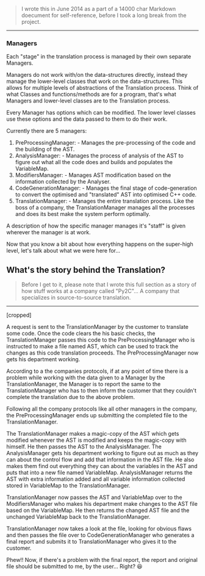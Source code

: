 > I wrote this in June 2014 as a part of a 14000 char Markdown doecument for self-reference, before I took a long break from the project.

------

### Managers
Each "stage" in the translation process is managed by their own separate Managers.

Managers do not work with/on the data-structures directly, instead they manage the lower-level classes that work on the data-structures. This allows for multiple levels of abstractions of the Translation process. Think of what Classes and functions/methods are for a program, that's what Managers and lower-level classes are to the Translation process.

Every Manager has options which can be modified. The lower level classes use these options and the data passed to them to do their work.

Currently there are 5 managers:

  1. PreProcessingManager:
    - Manages the pre-processing of the code and the building of the AST.
  2. AnalysisManager:
    - Manages the process of analysis of the AST to figure out what all the code does and builds and populates the VariableMap.
  3. ModifiersManager:
    - Manages AST modification based on the information collected by the Analyser.
  4. CodeGenerationManager:
    - Manages the final stage of code-generation to convert the optimised and "translated" AST into optimised C++ code.
  5. TranslationManager:
    - Manages the entire translation process. Like the boss of a company, the TranslationManager manages all the processes and does its best make the system perform optimally.

A description of how the specific manager manages it's "staff" is given wherever the manager is at work.

Now that you know a bit about how everything happens on the super-high level, let's talk about what we were here for...

## What's the story behind the Translation?
> Before I get to it, please note that I wrote this full section as a story of how stuff works at a company called "Py2C"... A company that specializes in source-to-source translation.

------

[cropped]
<!-- Each file made is essentially a data-structure. -->
A request is sent to the TranslationManager by the customer to translate some code. Once the code clears the his basic checks, the TranslationManager passes this code to the PreProcessingManager who is instructed to make a file named AST, which can be used to track the changes as this code translation proceeds. The PreProcessingManager now gets his department working.

According to a the companies protocols, if at any point of time there is a problem while working with the data given to a Manager by the TranslationManager, the Manager is to report the same to the TranslationManager who has to then inform the customer that they couldn't complete the translation due to the above problem.

Following all the company protocols like all other managers in the company, the PreProcessingManager ends up submitting the completed file to the TranslationManager.

The TranslationManager makes a magic-copy of the AST which gets modified whenever the AST is modified and keeps the magic-copy with himself. He then passes the AST to the AnalysisManager. The AnalysisManager gets his department working to figure out as much as they can about the control flow and add that information in the AST file. He also makes them find out everything they can about the variables in the AST and puts that into a new file named VariableMap. AnalysisManager returns the AST with extra information added and all variable information collected stored in VariableMap to the TranslationManager.

TranslationManager now passes the AST and VariableMap over to the ModifiersManager who makes his department make changes to the AST file based on the VariableMap. He then returns the changed AST file and the unchanged VariableMap back to the TranslationManager.

TranslationManager now takes a look at the file, looking for obvious flaws and then passes the file over to CodeGenerationManager who generates a final report and submits it to TranslationManager who gives it to the customer.

Phew!! Now, if there's a problem with the final report, the report and original file should be submitted to me, by the user... Right? :laughing:
